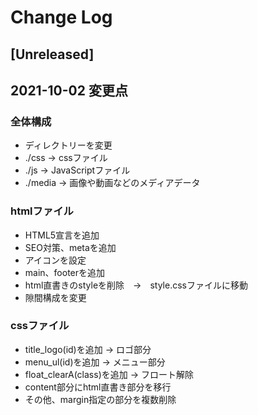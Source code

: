 # Change Log

## [Unreleased]

## 2021-10-02 変更点
### 全体構成
- ディレクトリーを変更
- ./css → cssファイル
- ./js → JavaScriptファイル
- ./media → 画像や動画などのメディアデータ

### htmlファイル
- HTML5宣言を追加
- SEO対策、metaを追加
- アイコンを設定
- main、footerを追加
- html直書きのstyleを削除　→　style.cssファイルに移動
- 隙間構成を変更

### cssファイル
- title_logo(id)を追加 → ロゴ部分
- menu_ul(id)を追加 → メニュー部分
- float_clearA(class)を追加 → フロート解除
- content部分にhtml直書き部分を移行
- その他、margin指定の部分を複数削除

